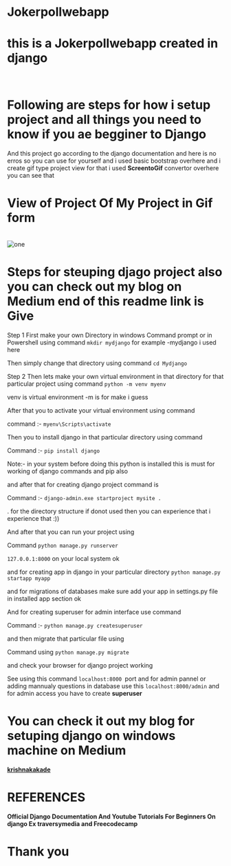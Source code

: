 # Jokerpollwebapp
# this is a Jokerpollwebapp created in django 

<br>

# Following are steps for how i setup project and all things you need to know if you ae begginer to Django 
And this project go according to the django documentation and here is no erros so you can use for yourself and i used basic bootstrap overhere and i create gif type project view for that i used <b>ScreentoGif</b> convertor overhere you can see that

# View of Project Of My Project in Gif form
<br>
<img src="https://github.com/krishnakakade1999/pollswebapp/blob/master/Gifviewproject/demokrishna.gif" alt="one">

# Steps for steuping djago project also you can check out my blog on Medium end of this readme  link is Give

Step 1 First make your own Directory in windows Command prompt or in Powershell using command ```mkdir mydjango``` for example -mydjango i used here

Then simply change that directory using command ```cd Mydjango```

Step 2 Then lets make your own virtual environment in that directory for that particular project using command ```python -m venv myenv```

venv is virtual environment -m is for make i guess

After that you to activate your virtual environment using command

command :- ```myenv\Scripts\activate```

Then you to install django in that particular directory using command

Command :- ```pip install django```

Note:- in your system before doing this python is installed this is must for working of django commands and pip also

and after that for creating django project command is

Command :- ```django-admin.exe startproject mysite .```

. for the directory structure if donot used then you can experience that i experience that :))

And after that you can run your project using

Command ```python manage.py runserver```

```127.0.0.1:8000``` on your local system ok

and for creating app in django in your particular directory ```python manage.py startapp myapp```

and for migrations of databases make sure add your app in settings.py file in installed app section ok

And for creating superuser for admin interface use command

Command :- ```python manage.py createsuperuser```

and then migrate that particular file using

Command using ```python manage.py migrate```

and check your browser for django project working

See using this command ```localhost:8000 ```port and for admin pannel or adding mannualy questions in database use this
```localhost:8000/admin``` and for admin access you have to create <b>superuser</b>
<br>
# You can check it out my blog for setuping django on windows machine on Medium 
<a href="https://medium.com/@krishnakakade77" target="_blank"><b>krishnakakade</b></a>
<br>

# REFERENCES
<b>Official Django Documentation And Youtube Tutorials For Beginners On django Ex traversymedia and Freecodecamp</b>

# Thank you 

